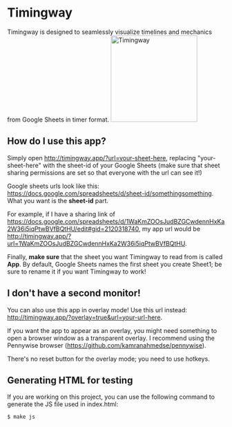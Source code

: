# Timingway

Timingway is designed to seamlessly visualize timelines and mechanics from Google Sheets in timer format.
<img src="https://static.wikia.nocookie.net/finalfantasy/images/5/5b/Lopporit_official_render_Final_Fantasy_XIV.png" alt="Timingway" width="200"/>

## How do I use this app?

Simply open http://timingway.app/?url=your-sheet-here, replacing "your-sheet-here" with the sheet-id of your Google Sheets (make sure that sheet sharing permissions are set so that everyone with the url can see it!)

Google sheets urls look like this:  https://docs.google.com/spreadsheets/d/sheet-id/somethingsomething. What you want is the **sheet-id** part.

For example, if I have a sharing link of https://docs.google.com/spreadsheets/d/1WaKmZOOsJudBZGCwdennHxKa2W36i5iqPtwBVfBQtHU/edit#gid=2120318740, my app url would be http://timingway.app/?url=1WaKmZOOsJudBZGCwdennHxKa2W36i5iqPtwBVfBQtHU.

Finally, **make sure** that the sheet you want Timingway to read from is called **App**. By default, Google Sheets names the first sheet you create Sheet1; be sure to rename it if you want Timingway to work!

## I don't have a second monitor!

You can also use this app in overlay mode! Use this url instead: http://timingway.app/?overlay=true&url=your-url-here.

If you want the app to appear as an overlay, you might need something to open a browser window as a transparent overlay. I recommend using the Pennywise browser (https://github.com/kamranahmedse/pennywise).

There's no reset button for the overlay mode; you need to use hotkeys.

## Generating HTML for testing

If you are working on this project, you can use the following command to generate the JS file used in index.html:
```bash
$ make js
```
